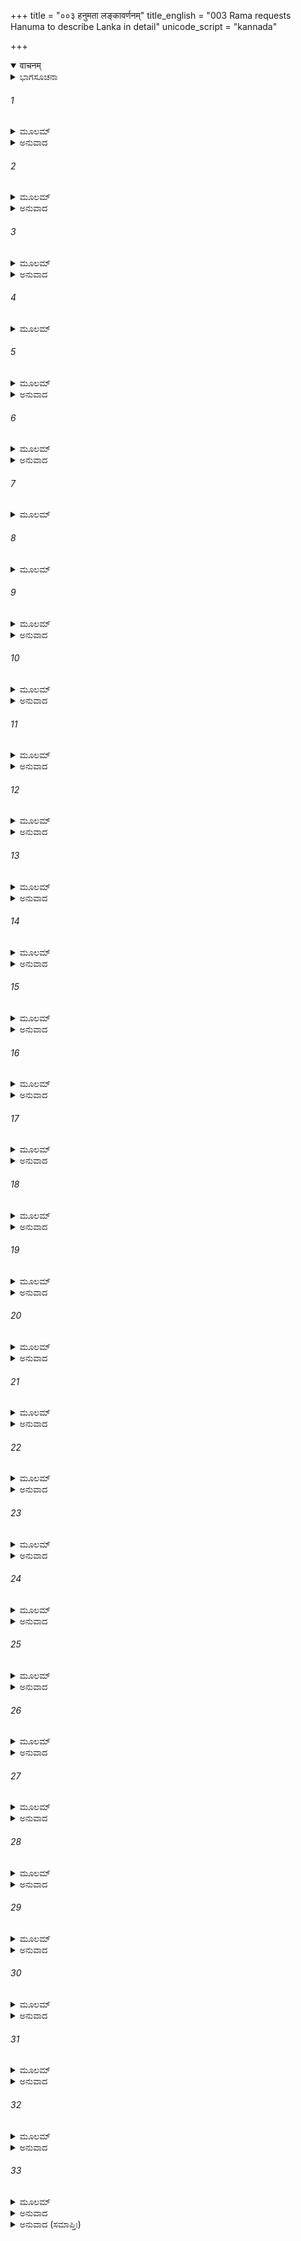+++
title = "००३ हनुमता लङ्कावर्णनम्"
title_english = "003 Rama requests Hanuma to describe Lanka in detail"
unicode_script = "kannada"

+++
<details open><summary>वाचनम्</summary>

<div class="audioEmbed"  caption="श्रीराम-हरिसीताराममूर्ति-घनपाठिभ्यां वचनम्" src="https://archive.org/download/Ramayana-recitation-Sriram-harisItArAmamUrti-Ghanapaati-v2/Kanda_6/Kanda_6_YK-003-Rama_requests_Hanuma_to_describe_Lanka_in_detail.mp3"></div>
</details>



<details><summary>ಭಾಗಸೂಚನಾ</summary>

ಹನುಮಂತನು ಲಂಕೆಯ ದುರ್ಗ, ಸೈನ್ಯ-ವಿಭಾಗ ಮತ್ತು ಸಂಕ್ರಮ ಮೊದಲಾದುವನ್ನು ವರ್ಣಿಸಿ, ಭಗವಾನ್ ಶ್ರೀರಾಮನಲ್ಲಿ ಸೈನ್ಯವು ಹೊರಡುವಂತೆ ಆಜ್ಞಾಪಿಸಲು ಪ್ರಾರ್ಥಿಸಿದುದು
</details>

###### 1


<details><summary>ಮೂಲಮ್</summary>

ಸುಗ್ರೀವಸ್ಯ ವಚಃ ಶ್ರುತ್ವಾ ಹೇತುಮತ್ ಪರಮಾರ್ಥವತ್ ।  
ಪ್ರತಿಜಗ್ರಾಹ ಕಾಕುತ್ಸ್ಥೋ ಹನೂಮಂತಮಥಾಬ್ರವೀತ್ ॥
</details>

<details><summary>ಅನುವಾದ</summary>

ಸುಗ್ರೀವನ ಈ ಯುಕ್ತಿಯುಕ್ತವಾದ ಉತ್ತಮ ಮಾತನ್ನು ಕೇಳಿ ಶ್ರೀರಾಮಚಂದ್ರನು ಅದನ್ನು ಸ್ವೀಕರಿಸಿ, ಮತ್ತೆ ಹನುಮಂತನಲ್ಲಿ ಹೇಳಿದನು.॥1॥
</details>

###### 2


<details><summary>ಮೂಲಮ್</summary>

ತಪಸಾ ಸೇತುಬಂಧೇನ ಸಾಗರೋಚ್ಛೋಷಣೇನ ಚ ।  
ಸರ್ವಥಾಪಿ ಸಮರ್ಥೋಽಸ್ಮಿ ಸಾಗರಸ್ಯಾಸ್ಯ ಲಂಘನೇ ॥
</details>

<details><summary>ಅನುವಾದ</summary>

ನಾನು ತಪಸ್ಸಿನಿಂದ ಸೇತುವೆ ಕಟ್ಟಿ, ಸಮುದ್ರವನ್ನು ಒಣಗಿಸಿ, ಎಲ್ಲ ರೀತಿಯಿಂದ ಮಹಾಸಾಗರವನ್ನು ದಾಟಿ ಹೋಗಲು ಸಮರ್ಥನಾಗಿದ್ದೇನೆ.॥2॥
</details>

###### 3


<details><summary>ಮೂಲಮ್</summary>

ಕತಿ ದುರ್ಗಾಣಿ ದುರ್ಗಾಯಾ ಲಂಕಾಯಾಸ್ತದ್ ಬ್ರವೀಷ್ವ ಮೇ ।  
ಜ್ಞಾತುಮಿಚ್ಛಾಮಿ ತತ್ ಸರ್ವಂ ದರ್ಶನಾದಿವ ವಾನರ ॥
</details>

<details><summary>ಅನುವಾದ</summary>

ವಾನರವೀರನೇ! ಆ ದುರ್ಗಮ ಲಂಕಾಪುರಿಯಲ್ಲಿ ಎಷ್ಟು ದುರ್ಗಗಳಿವೆ? ಕಣ್ಣಿಗೆ ಕಟ್ಟುವಂತೆ ಎಲ್ಲವನ್ನು ಸ್ಪಷ್ಟವಾಗಿ ತಿಳಿಸು. ಅದನ್ನು ತಿಳಿಯಲು ನಾನು ಬಯಸುತ್ತಿರುವೆನು.॥3॥
</details>

###### 4


<details><summary>ಮೂಲಮ್</summary>

ಬಲಸ್ಯ ಪರಿಮಾಣಂ ಚ ದ್ವಾರದುರ್ಗಕ್ರಿಯಾಮಪಿ ।  
ಗುಪ್ತಿಕರ್ಮ ಚ ಲಂಕಾಯಾ ರಕ್ಷಸಾಂ ಸದನಾನಿ ಚ ॥
</details>

###### 5


<details><summary>ಮೂಲಮ್</summary>

ಯಥಾಸುಖಂ ಯಥಾವಚ್ಚ ಲಂಕಾಯಾಮಸಿದೃಷ್ಟವಾನ್ ।  
ಸರ್ವಮಾಚಕ್ಷ್ವ ತತ್ವೇನ ಸರ್ವಥಾ ಕುಶಲೇ ಹ್ಯಸಿ ॥
</details>

<details><summary>ಅನುವಾದ</summary>

ನೀನು ರಾವಣನ ಸೈನ್ಯದ ಪರಿಮಾಣ, ಪುರಿಯ ಬಾಗಿಲುಗಳು ದುರ್ಗಮವಾದ ಸಾಧನೆಗಳು, ಲಂಕೆಯ ರಕ್ಷಣೆಯ ಉಪಾಯ ಹಾಗೂ ರಾಕ್ಷಸರ ಭವನಗಳು- ಇದೆಲ್ಲವನ್ನು ಸುಖವಾಗಿ ಯಥಾವತ್ತಾಗಿ ನೋಡಿರುವೆ. ಆದ್ದರಿಂದ ಅದೆಲ್ಲವನ್ನೂ ಸರಿಯಾಗಿ ತಿಳಿಸು; ಏಕೆಂದರೆ ನೀನು ಎಲ್ಲ ವಿಧದಿಂದ ಕುಶಲನಾಗಿರುವೆ.॥4-5॥
</details>

###### 6


<details><summary>ಮೂಲಮ್</summary>

ಶೃತ್ವಾ ರಾಮಸ್ಯ ವಚನಂ ಹನೂಮಾನ್ ಮಾರುತಾತ್ಮಜಃ ।  
ವಾಕ್ಯಂ ವಾಕ್ಯವಿದಾಂ ಶ್ರೇಷ್ಠೋ ರಾಮಂ ಪುನರಥಾಬ್ರವೀತ್ ॥
</details>

<details><summary>ಅನುವಾದ</summary>

ಶ್ರೀರಘುನಾಥನ ಈ ಮಾತನ್ನು ಕೇಳಿ ಮಾತಿನ ಮರ್ಮಜ್ಞನಾದ, ವಿದ್ವಾಂಸರಲ್ಲಿ ಶ್ರೇಷ್ಠನಾದ, ಪವನಕುಮಾರ ಹನುಮಂತನು ಶ್ರೀರಾಮನಲ್ಲಿ ಪುನಃ ಹೇಳಿದನು.॥6॥
</details>

###### 7


<details><summary>ಮೂಲಮ್</summary>

ಶ್ರೂಯತಾಂ ಸರ್ವಮಾಖ್ಯಾಸ್ಯೇ ದುರ್ಗಕರ್ಮ ವಿಧಾನತಃ ।  
ಗುಪ್ತಾ ಪುರೀ ಯಥಾ ಲಂಕಾ ರಕ್ಷಿತಾ ಚ ಯಥಾ ಬಲೈಃ ॥
</details>

###### 8


<details><summary>ಮೂಲಮ್</summary>

ರಾಕ್ಷಸಾಶ್ಚ ಯಥಾ ಸ್ನಿಗ್ಧಾ ರಾವಣಸ್ಯ ಚ ತೇಜಸಾ ।  
ಪರಾಂ ಸಮೃದ್ಧಿಂ ಲಂಕಾಯಾಃ ಸಾಗರಸ್ಯ ಚ ಭೀಮತಾಮ್ ॥
</details>

###### 9


<details><summary>ಮೂಲಮ್</summary>

ವಿಭಾಗಂ ಚ ಬಲೌಘಸ್ಯ ನಿರ್ದೇಶಂ ವಿಹನಸ್ಯ ಚ ।  
ಏವಮುಕ್ತ್ವಾ ಕಪಿಶ್ರೇಷ್ಠಃ ಕಥಯಾಮಾಸ ತತ್ವತಃ ॥
</details>

<details><summary>ಅನುವಾದ</summary>

ಭಗವಂತನೇ! ಎಲ್ಲವನ್ನು ನಾನು ಹೇಳುವೆನು, ಕೇಳು. ಲಂಕೆಯ ದುರ್ಗಗಳು ಹೇಗೆ ನಿರ್ಮಾಣಗೊಂಡಿವೆ? ಲಂಕಾಪುರಿಯ ರಕ್ಷಣೆ ಹೇಗೆ ಮಾಡಲಾಗಿದೆ? ಹೇಗೆ ಅದು ಸೈನ್ಯದಿಂದ ಸುರಕ್ಷಿತವಾಗಿದೆ? ರಾವಣನ ತೇಜದಿಂದ ಪ್ರಭಾವಿತರಾದ ರಾಕ್ಷಸರು ಅವನ ಕುರಿತು ಹೇಗೆ ಸ್ನೇಹವಿರಿಸಿರುವರು? ಲಂಕೆಯ ಸಮೃದ್ಧಿ ಎಷ್ಟು ಉತ್ತಮವಾಗಿದೆ? ಸಮುದ್ರವು ಎಷ್ಟು ಭಯಂಕರವಾಗಿದೆ? ಕಾಲಾಳು ಸೈನಿಕರು ಎಲ್ಲೆಲ್ಲಿ ನಿಲ್ಲಿಸಿರುವರು? ಅಲ್ಲಿಯ ವಾಹನಗಳ ಸಂಖ್ಯೆ ಎಷ್ಟು? ಇದೆಲ್ಲವನ್ನು ನಾನು ವರ್ಣಿಸುವೆನು. ಹೀಗೆ ಹೇಳಿ ಕಪಿಶ್ರೇಷ್ಠ ಹನುಮಂತನು ಅಲ್ಲಿಯ ಸಂಗತಿಯನ್ನು ಸರಿಯಾಗಿ ತಿಳಿಸಲು ಪ್ರಾರಂಭಿಸಿದನು.॥7-9॥
</details>

###### 10


<details><summary>ಮೂಲಮ್</summary>

ಹೃಷ್ಟಪ್ರಮುದಿತಾ ಲಂಕಾ ಸತ್ತದ್ವಿಪಸಮಾಕುಲಾ ।  
ಮಹತೀ ರಥಸಂಪೂರ್ಣಾ ರಕ್ಷೋಗಣನಿಷೇವಿತಾ ॥
</details>

<details><summary>ಅನುವಾದ</summary>

ಪ್ರಭೋ ಲಂಕಾಪುರಿಯು ಹರ್ಷ, ಆಮೋದ-ಪ್ರಮೋದಗಳಿಂದ ತುಂಬಿದೆ. ಆ ವಿಶಾಲಪುರಿಯು ಮತ್ತಗಜಗಳಿಂದ ವ್ಯಾಪ್ತವಾಗಿದ್ದು, ಅಸಂಖ್ಯ ರಥಗಳಿಂದ ತುಂಬಿದ್ದು, ರಾಕ್ಷಸರ ಸಮುದಾಯಗಳು ಅದರಲ್ಲಿ ವಾಸಿಸುತ್ತವೆ.॥10॥
</details>

###### 11


<details><summary>ಮೂಲಮ್</summary>

ದೃಢಬದ್ಧಕಪಾಟಾನಿ ಮಹಾಪರಿಘವಂತಿ ಚ ।  
ಚತ್ವಾರಿ ವಿಪುಲಾನ್ಯಸ್ಯಾ ದ್ವಾರಾಣಿ ಸುಮಹಾಂತಿ ಚ ॥
</details>

<details><summary>ಅನುವಾದ</summary>

ಆ ಪುರಿಗೆ ಬಹಳ ಅಗಲ-ಎತ್ತರವಾದ ನಾಲ್ಕು ದ್ವಾರಗಳಿವೆ. ಅವುಗಳಲ್ಲಿ ಬಲವಾದ ಬಾಗಿಲುಗಳಿದ್ದು, ದೊಡ್ಡ-ದೊಡ್ಡದಾದ ಅಗಣಿಗಳಿಂದ ಭದ್ರಪಡಿಸಿವೆ.॥11॥
</details>

###### 12


<details><summary>ಮೂಲಮ್</summary>

ತತ್ರೇಷೂಪಲಯಂತ್ರಾಣಿ ಬಲವಂತಿ ಮಹಾಂತಿ ಚ ।  
ಅಗತಂ ಪ್ರತಿಸೈನ್ಯಂ ತೈಸ್ತತ್ರ ಪ್ರತಿನಿವಾರ್ಯತೇ ॥
</details>

<details><summary>ಅನುವಾದ</summary>

ಆ ದ್ವಾರಗಳಲ್ಲಿ ವಿಶಾಲ ವಾದ, ದೊಡ್ಡದಾದ ಪ್ರಬಲ ಯಂತ್ರಗಳನ್ನಿಟ್ಟಿರುವರು. ಅವು ಕಬ್ಬಿಣದ ಗುಂಡುಗಳನ್ನು, ಬಾಣಗಳನ್ನು ಮಳೆಗರೆಯುತ್ತವೆ. ಇದರಿಂದ ಶತ್ರುಸೈನ್ಯವು ಮುಂದಕ್ಕೆ ಬರದಂತೆ ತಡೆಯುತ್ತವೆ.॥12॥
</details>

###### 13


<details><summary>ಮೂಲಮ್</summary>

ದ್ವಾರೇಷು ಸಂಸ್ಕೃತಾ ಭೀಮಾಃ ಕಾಲಾಯಸಮಯಾಃ ಶಿತಾಃ ।  
ಶತಶೋ ರಚಿತಾ ವೀರೈಃ ಶತಘ್ನ್ಯೋ ರಕ್ಷಸಾಂ ಗಣೈಃ ॥
</details>

<details><summary>ಅನುವಾದ</summary>

ವೀರ ರಾಕ್ಷಸರು ಕಬ್ಬಿಣದಿಂದ ತಯಾರಿಸಿದ ಭಯಂಕರ ಹಾಗೂ ಹರಿತವಾದ, ಚೆನ್ನಾಗಿ ಸಂಸ್ಕರಿಸಿದ ನೂರಾರು ಶತಘ್ನಿಗಳು (ಕಬ್ಬಿಣದ ಮುಳ್ಳುಗಳಿಂದ ತುಂಬಿದ ನಾಲ್ಕು ಮೊಳ ಉದ್ದದ ಗದೆ) ಆ ಬಾಗಿಲುಗಳಲ್ಲಿ ಇರಿಸಿರುವರು.॥13॥
</details>

###### 14


<details><summary>ಮೂಲಮ್</summary>

ಸೌವರ್ಣಸ್ತು ಮಹಾಂಸ್ತಸ್ಯಾಃ ಪ್ರಾಕಾರೋ ದುಷ್ಪ್ರಧರ್ಷಣಃ ।  
ಮಣಿವಿದ್ರುಮವೈದೂರ್ಯ  ಮುಕ್ತಾವಿರಚಿತಾಂತರಃ ॥
</details>

<details><summary>ಅನುವಾದ</summary>

ಆ ಪುರಿಯ ಸುತ್ತಲೂ ಬಂಗಾರದಿಂದ ಮಾಡಿದ ಎತ್ತರವಾದ ಗೋಡೆ ಇದೆ, ಅದನ್ನು ಮುರಿಯುವುದು ಬಹಳ ಕಠಿಣವಾಗಿದೆ. ಅದರಲ್ಲಿ ಮಣಿ, ಹವಳ, ನೀಲ, ಮುತ್ತುಗಳನ್ನು ಜೋಡಿಸಿ ಅಲಂಕರಿಸಿರುವರು.॥14॥
</details>

###### 15


<details><summary>ಮೂಲಮ್</summary>

ಸರ್ವತಶ್ಚ ಮಹಾಭೀಮಾಃ ಶೀತತೋಯಾ ಮಹಾಶುಭಾಃ ।  
ಅಗಾಧಾ  ಗ್ರಾಹವತ್ಯಶ್ಚ ಪರಿಖಾ ಮೀನಸೇವಿತಾಃ ॥
</details>

<details><summary>ಅನುವಾದ</summary>

ಕೋಟೆಯ ಸುತ್ತಲೂ ಮಹಾಭಯಂಕರ ಶತ್ರುಗಳಿಗೆ ಅಮಂಗಲಕರವಾದ, ತಣ್ಣೀರಿನಿಂದ ತುಂಬಿದ ಬಹಳ ಆಳವಾದ ಕಂದಕಗಳಿದ್ದು, ಅದರಲ್ಲಿ ದೊಡ್ಡ ದೊಡ್ಡ ಮೀನು, ಮೊಸಳೆಗಳು ತುಂಬಿವೆ.॥15॥
</details>

###### 16


<details><summary>ಮೂಲಮ್</summary>

ದ್ವಾರೇಷು ತಾಸಾಂ ಚತ್ವಾರಃ ಸಂಕ್ರಮಾಃ ಪರಮಾಯಾತಾಃ ।  
ಯಂತ್ರೈರೂಪೇತಾ  ಬಹುಭಿರ್ಮಹದ್ಭಿರ್ಗೃಹಪಂಕ್ತಿಭಿಃ ॥
</details>

<details><summary>ಅನುವಾದ</summary>

ಮೇಲೆ ಹೇಳಿದ ನಾಲ್ಕು ಬಾಗಿಲುಗಳ ಎದುರಿಗೆ ಕಂದಕಗಳನ್ನು ದಾಟಲು ಬಹಳ ವಿಸ್ತೃತವಾದ ನಾಲ್ಕು ಸಂಕ್ರಮ (ಮರದ ಸೇತುವೆ)ಗಳಿವೆ. ಅವುಗಳಲ್ಲಿ ಅನೇಕ ದೊಡ್ಡ-ದೊಡ್ಡ ಯಂತ್ರಗಳನ್ನು ಜೋಡಿಸಿರುವರು. ಪ್ರಾಕಾರದ ಬಳಿಯಲ್ಲೇ ಮನೆಗಳ ಸಾಲುಗಳನ್ನು ಕಟ್ಟಿರುವರು.॥16॥
</details>

###### 17


<details><summary>ಮೂಲಮ್</summary>

ತ್ರಾಯಂತೇ ಸಂಕ್ರಮಾಸ್ತತ್ರ ಪರಸೈನ್ಯಾಗತೇ ಸತಿ ।  
ಯಂತ್ರೈಸ್ತೈರವಕೀರ್ಯಂತೇ ಪರಿಖಾಸು ಸಮಂತತಃ ॥
</details>

<details><summary>ಅನುವಾದ</summary>

ಶತ್ರುಗಳ ಸೈನ್ಯಗಳು ಬಂದಾಗ ಯಂತ್ರಗಳಿಂದ ಆ ಸೇತುವೆಗಳನ್ನು ರಕ್ಷಿಸಲಾಗುತ್ತದೆ ಹಾಗೂ ಯಂತ್ರಗಳಿಂದಲೇ ಅವರನ್ನು ಕಂದಕಗಳಲ್ಲಿ ಕೆಡುಹಲಾಗುತ್ತದೆ ಮತ್ತು ಅಲ್ಲಿಗೆ ಬಂದಿರುವ ಸೈನ್ಯವನ್ನು ದೂರಕ್ಕೆ ಎಸೆಯಲಾಗುತ್ತದೆ.॥17॥
</details>

###### 18


<details><summary>ಮೂಲಮ್</summary>

ಏಕಸ್ತ್ವಕಂಪ್ಯೋ ಬಲವಾನ್ ಸಂಕ್ರಮಃ ಸುಮಹಾದೃಢಃ ।  
ಕಾಂಚನೈರ್ಬಹುಭಿಃ ಸ್ತಂಭೈರ್ವೇದಿಕಾಭಿಶ್ಚ ಶೋಭಿತಃ॥
</details>

<details><summary>ಅನುವಾದ</summary>

ಅವುಗಳಲ್ಲಿ ಒಂದು ಸಂಕ್ರಮವಾದರೋ ಬಹಳ ಸುದೃಢ ಮತ್ತು ಅಭೇದ್ಯವಾಗಿದೆ. ಅಲ್ಲಿ ಬಹಳ ದೊಡ್ಡ ಸೈನ್ಯ ಇರುತ್ತದೆ. ಅದು ಚಿನ್ನದ ಅನೇಕ ಕಂಬಗಳಿಂದ, ಬುರುಜುಗಳಿಂದ ಸುಶೋಭಿತವಾಗಿದೆ.॥18॥
</details>

###### 19


<details><summary>ಮೂಲಮ್</summary>

ಸ್ವಯಂ ಪ್ರಕೃತಿಮಾಪನ್ನೋಯುಯುತ್ಸೂ ರಾಮ ರಾವಣಃ ।  
ಉತ್ಥ್ಥಿತಶ್ಚಾಪ್ರಮತ್ತಶ್ಚ ಬಲಾನಾಮನುದರ್ಶನೇ ॥
</details>

<details><summary>ಅನುವಾದ</summary>

ರಘುನಾಥನೇ! ರಾವಣನು ಯುದ್ಧಕ್ಕಾಗಿ ಎಂದೂ ಕ್ಷುಬ್ಧನಾಗಿರುವುದಿಲ್ಲ, ಸ್ವಸ್ಥ ಮತ್ತು ಧೀರನಾಗಿರುತ್ತಾನೆ. ಅವನು ಸೈನ್ಯಗಳನ್ನು ಪದೇ-ಪದೇ ನಿರೀಕ್ಷಿಸುತ್ತಾ ಸದಾ ಎಚ್ಚರವಾಗಿ ಇರುತ್ತಾನೆ.॥19॥
</details>

###### 20


<details><summary>ಮೂಲಮ್</summary>

ಲಂಕಾ ಪುನರ್ನಿರಾಲಂಬಾ ದೇವದುರ್ಗಾ ಭಾಯಾವಹಾ ।  
ನಾದೇಯಂ ಪಾರ್ವತಂ ವಾನ್ಯಂ ಕೃತ್ರಿಮಂ ಚ ಚತುರ್ವಿಧಮ್ ॥
</details>

<details><summary>ಅನುವಾದ</summary>

ಲಂಕೆಯನ್ನು ಆಕ್ರಮಿಸಲು ಯಾವುದೇ ಅವಲಂಬನೆ ಇಲ್ಲ. ಅದು ದೇವತೆಗಳಿಗೂ ದುರ್ಗಮ ಮತ್ತು ಭಯಾನಕವಾಗಿದೆ. ಅದರ ಸುತ್ತಲೂ ನದೀ, ಪರ್ವತ, ವನ ಮತ್ತು ಕೃತ್ರಿಮ (ಕಂದಕಗಳು-ಪ್ರಾಕಾರಗಳು) ಹೀಗೆ ನಾಲ್ಕು ಪ್ರಕಾರದ ದುರ್ಗಗಳಿವೆ.॥20॥
</details>

###### 21


<details><summary>ಮೂಲಮ್</summary>

ಸ್ಥಿತಾ ಪಾರೇ ಸಮುದ್ರಸ್ಯ ದೂರಪಾರಸ್ಯ ರಾಘವ ।  
ನೌಪಥಶ್ಚಾಪಿ ನಾಸ್ತ್ಯತ್ರ ನಿರುದ್ದೇಶಶ್ಚ ಸರ್ವತಃ ॥
</details>

<details><summary>ಅನುವಾದ</summary>

ರಘುನಂದನ! ಅದು ಬಹಳ ದೂರದವರೆಗೆ ಚಾಚಿದ ಸಮುದ್ರದ ದಕ್ಷಿಣ ತೀರದಲ್ಲಿ ನೆಲೆಸಿದೆ. ಅಲ್ಲಿಗೆ ಹೋಗಲು ನಾವೆಯ ಮಾರ್ಗವೂ ಇಲ್ಲ. ಏಕೆಂದರೆ ಅದರ ಗುರಿಯ ದಿಕ್ಕೇ ತಿಳಿಯುವುದಿಲ್ಲ.॥21॥
</details>

###### 22


<details><summary>ಮೂಲಮ್</summary>

ಶೈಲಾಗ್ರೇ ರಚಿತಾ ದುರ್ಗಾ ಸಾ ಪೂರ್ದೇವಪುರೋಪಮಾ ।  
ವಾಜಿವಾರಣಸಂಪೂರ್ಣಾ ಲಂಕಾ  ಪರಮದುರ್ಜಯಾ ॥
</details>

<details><summary>ಅನುವಾದ</summary>

ಆ ದುರ್ಗಮ ಪುರಿಯು ಪರ್ವತದ ಶಿಖರದಲ್ಲಿ ನೆಲೆಸಿದೆ ಹಾಗೂ ದೇವಪುರಿಯಂತೆ ಸುಂದರವಾಗಿ ಕಂಡುಬರುತ್ತದೆ. ಆನೆ, ಕುದುರೆಗಳಿಂದ ತುಂಬಿದ ಆ ಲಂಕೆಯು ಅತ್ಯಂತ ದುರ್ಜಯವಾಗಿದೆ.॥22॥
</details>

###### 23


<details><summary>ಮೂಲಮ್</summary>

ಪರಿಖಾಶ್ಚ ಶತಘ್ನ್ಯಶ್ಚ ಯಂತ್ರಾಣಿ ವಿವಿಧಾನಿ ಚ ।  
ಶೋಭಯಂತಿ ಪುರೀಂ ಲಂಕಾಂ ರಾವಣಸ್ಯ ದುರಾತ್ಮನಃ ॥
</details>

<details><summary>ಅನುವಾದ</summary>

ಕಂದಕಗಳೂ, ಶತಘ್ನಿಗಳೂ, ಬಗೆ-ಬಗೆಯ ಯಂತ್ರಗಳು ದುರಾತ್ಮಾ ರಾವಣನ ಆ ಲಂಕೆಯ ಶೋಭೆ ಹೆಚ್ಚಿಸಿವೆ.॥23॥
</details>

###### 24


<details><summary>ಮೂಲಮ್</summary>

ಅಯುತಂ ರಕ್ಷಸಾಮತ್ರ ಪೂರ್ವದ್ವಾರಂ ಸಮಾಶ್ರಿತಮ್ ।  
ಶೂಲಹಸ್ತಾ ದೂರಾಧರ್ಷಾಃ ಸರ್ವೇ ಖಡ್ಗಾಗ್ರಯೋಧಿನಃ ॥
</details>

<details><summary>ಅನುವಾದ</summary>

ಲಂಕೆಯ ಪೂರ್ವದ ಬಾಗಿಲಲ್ಲಿ ಕೈಗಳಲ್ಲಿ ಶೂಲಗಳನ್ನು ಧರಿಸಿದ ಹತ್ತು ಸಾವಿರ ರಾಕ್ಷಸರು ಇರುತ್ತಾರೆ. ಅವರು ಅತ್ಯಂತ ದುರ್ಜಯರೂ, ಯುದ್ಧದಲ್ಲಿ ಖಡ್ಗಗಳಿಂದ ಕಾದಾಡುವವರಾಗಿದ್ದಾರೆ.॥24॥
</details>

###### 25


<details><summary>ಮೂಲಮ್</summary>

ನಿಯುತಂ ರಕ್ಷಸಾಮತ್ರ ದಕ್ಷಿಣದ್ವಾರಮಾಶ್ರಿತಮ್ ।  
ಚತುರಂಗೇಣ ಸೈನ್ಯೇನ ಯೋಧಾಸ್ತತ್ರಾಪ್ಯನುತ್ತಮಾಃ ॥
</details>

<details><summary>ಅನುವಾದ</summary>

ಲಂಕೆಯ ದಕ್ಷಿಣ ದ್ವಾರದಲ್ಲಿ ಚತುರಂಗ ಸೈನ್ಯದೊಂದಿಗೆ ಒಂದು ಲಕ್ಷ ರಾಕ್ಷಸ ಯೋಧರು ಸಿದ್ಧರಾಗಿದ್ದಾರೆ. ಆ ಸೈನಿಕರೂ ಬಹಳ ಪರಾಕ್ರಮಶಾಲಿಗಳಾಗಿದ್ದಾರೆ.॥25॥
</details>

###### 26


<details><summary>ಮೂಲಮ್</summary>

ಪ್ರಯುತಂ ರಕ್ಷಸಾಮಾತ್ರ ಪಶ್ಚಿಮದ್ವಾರಮಾಶ್ರಿತಮ್ ।  
ಚರ್ಮಖಡ್ಗಧರಾಃ ಸರ್ವೇ ತಥಾ ಸರ್ವಾಸ್ತ್ರಕೋವಿದಾಃ ॥
</details>

<details><summary>ಅನುವಾದ</summary>

ಪುರಿಯ ಪಶ್ಚಿಮದ ಬಾಗಿಲಲ್ಲಿ ಕತ್ತಿ-ಗುರಾಣಿಗಳನ್ನು ಹಿಡಿದು ಹತ್ತು ಲಕ್ಷ ರಾಕ್ಷಸರು ವಾಸಿಸುತ್ತಾರೆ. ಅವರೆಲ್ಲರೂ ಸಮಸ್ತ ಅಸ್ತ್ರಗಳ ಜ್ಞಾನಿಗಳಾಗಿದ್ದಾರೆ.॥26॥
</details>

###### 27


<details><summary>ಮೂಲಮ್</summary>

ನ್ಯರ್ಬುದಂ ರಕ್ಷಸಾಮತ್ರ ಉತ್ತರ ದ್ವಾರಮಾಶ್ರಿತಮ್ ।  
ರಥಿನಶ್ಚಾಶ್ವವಾಹಾಶ್ಚ ಕುಲಪುತ್ರಾಃ ಸುಪೂಜಿತಾಃ ॥
</details>

<details><summary>ಅನುವಾದ</summary>

ಆ ಪುರಿಯ ಉತ್ತರ ದ್ವಾರದಲ್ಲಿ ಹತ್ತು ಕೋಟಿ ರಾಕ್ಷಸರಿದ್ದಾರೆ. ಅವರಲ್ಲಿ ಕೆಲವರು ರಥಿಗಳು, ಕೆಲವರು ಅಶ್ವಾರೋಹಿಗಳಿದ್ದಾರೆ. ಅವರೆಲ್ಲರೂ ಉತ್ತಮ ಕುಲೋತ್ಪನ್ನರೂ, ಪ್ರಶಂಸನೀಯ ವೀರರಾಗಿದ್ದಾರೆ.॥27॥
</details>

###### 28


<details><summary>ಮೂಲಮ್</summary>

ಶತಶೋಽಥ ಸಹಸ್ರಾಣಿ ಮಧ್ಯಮಂ ಸ್ಕಂಧಮಾಶ್ರಿತಾಃ ।  
ಯಾತುಧಾನಾ ದುರಾಧರ್ಷಾಃ ಸಾಗ್ರಕೋಟಿಶ್ಚ ರಕ್ಷಸಾಮ್ ॥
</details>

<details><summary>ಅನುವಾದ</summary>

ಲಂಕೆಯ ಮಧ್ಯಭಾಗದಲ್ಲಿ ನೂರಾರು ಸಾವಿರ ದುರ್ಜಯ ರಾಕ್ಷಸರಿದ್ದಾರೆ. ಅವರ ಸಂಖ್ಯೆ ಒಂದು ಕೋಟಿಗೂ ಹೆಚ್ಚಾಗಿದೆ.॥28॥
</details>

###### 29


<details><summary>ಮೂಲಮ್</summary>

ತೇ ಮಯಾ ಸಂಕ್ರಮಾ ಭಗ್ನಾಃ ಪರಿಖಾಶ್ಚಾವಪೂರಿತಾಃ ।  
ದಗ್ಧಾ ಚ ನಗರೀ ಲಂಕಾ ಪ್ರಾಕಾರಾಶ್ಚಾವಸಾದಿತಾಃ ।  
ಬಲೈಕದೇಶಃ  ಕ್ಷಪಿತೋ ರಾಕ್ಷಸಾನಾಂ ಮಹಾತ್ಮನಾಮ್ ॥
</details>

<details><summary>ಅನುವಾದ</summary>

ಆದರೆ ನಾನು ಆ ಎಲ್ಲ ಸೇತುವೆಗಳನ್ನು ಮುರಿದುಬಿಟ್ಟಿರುವೆ, ಕಂದಕಗಳನ್ನು ಮುಚ್ಚಿಬಿಟ್ಟಿದ್ದೇನೆ, ಲಂಕೆಯನ್ನು ಸುಟ್ಟುಬಿಟ್ಟಿರುವೆ. ಅದರ ಪ್ರಾಕಾರಗಳನ್ನು ಕೆಡಹಿದ್ದೇನೆ. ಇಷ್ಟೇ ಅಲ್ಲ, ಅಲ್ಲಿ ವಿಶಾಲ ಸೈನ್ಯದ ನಾಲ್ಕನೆಯ ಒಂದು ಭಾಗವನ್ನು ನಾಶಮಾಡಿ ಬಿಟ್ಟಿರುವೆನು.॥29॥
</details>

###### 30


<details><summary>ಮೂಲಮ್</summary>

ಯೇನ ಕೇನ ತು ಮಾರ್ಗೇಣ ತರಾಮ ವರುಣಾಲಯಮ್ ।  
ಹತೇತಿ ನಗರೀ ಲಂಕಾ ವಾನರೈರುಪಧಾರ್ಯತಾಮ್ ॥
</details>

<details><summary>ಅನುವಾದ</summary>

ನಾವೆಲ್ಲರೂ ಯಾವುದಾದರೂ ಉಪಾಯದಿಂದ ಒಮ್ಮೆ ಸಮುದ್ರವನ್ನು ದಾಟಿ ಹೋದರೆ, ಲಂಕೆಯು ವಾನರರಿಂದ ನಾಶವಾಯಿತೆಂದೇ ತಿಳಿಯಿರಿ.॥30॥
</details>

###### 31


<details><summary>ಮೂಲಮ್</summary>

ಅಂಗದೋ ದ್ವಿವಿದೋ ಮೈಂದೋ ಜಾಂಬವಾನ್ ಪನಸೋ ನಲಃ ।  
ನೀಲಃ ಸೇನಾಪತಿಶ್ಚೈವ  ಬಲಶೇಷೇಣ ಕಿಂ ತವ ॥
</details>

<details><summary>ಅನುವಾದ</summary>

ಅಂಗದ, ದ್ವಿವಿದ, ಮೈಂದ, ಜಾಂಬವಂತ, ಪನಸ, ನಲ, ಸೇನಾಪತಿ ನೀಲ-ಇಷ್ಟೆ ವಾನರರು ಲಂಕೆಯನ್ನು ಜಯಿಸಲು ಸಾಲುವಷ್ಟಿದ್ದಾರೆ. ಉಳಿದ ಸೈನ್ಯದಿಂದ ಏನು ಮಾಡುವುದಿದೆ.॥31॥
</details>

###### 32


<details><summary>ಮೂಲಮ್</summary>

ಪ್ಲವಮಾನಾ ಹಿ ಗತ್ವಾ ತ್ವಾಂ ರಾವಣಸ್ಯ ಮಹಾಪುರೀಮ್ ।  
ಸಪರ್ವತವಾನಾಂ ಭಿತ್ತ್ವಾ ಸಖಾತಾಂ ಚ ಸತೋರಣಾಮ್ ।  
ಸಪ್ರಾಕಾರಾಂ ಸಭವನಾಮಾನಯಿಷ್ಯಂತಿ ರಾಘವ ॥
</details>

<details><summary>ಅನುವಾದ</summary>

ರಘುನಂದನ! ಈ ಅಂಗದನೇ ಆದಿ ವೀರರು ಆಕಾಶಮಾರ್ಗದಿಂದ ಹಾರಿ ಹೋಗಿ ರಾವಣನ ಲಂಕೆಯನ್ನು ವನ, ಪರ್ವತ, ಕಂದಕ, ಬಾಗಿಲು ಗಳನ್ನು ಪ್ರಾಕಾರಗಳನ್ನು, ಮನೆಗಳ ಸಹಿತ ನಾಶ ಮಾಡಿ ಸೀತೆಯನ್ನು ಇಲ್ಲಿಗೆ ಕರೆದುಕೊಂಡು ಬರುವರು.॥32॥
</details>

###### 33


<details><summary>ಮೂಲಮ್</summary>

ಏವಮಾಜ್ಞಾಪಯ ಕ್ಷಿಪ್ರಂ ಬಲಾನಾಂ ಸರ್ವಸಂಗ್ರಹಮ್ ।  
ಮುಹೂರ್ತೇನ ತು ಯುಕ್ತೇನ ಪ್ರಸ್ಥಾನಮಭಿರೋಚಯ ॥
</details>

<details><summary>ಅನುವಾದ</summary>

ಹೀಗೆ ತಿಳಿದು ನೀನು ಶೀಘ್ರವಾಗಿ ಸಮಸ್ತ ಸೈನಿಕರಿಗೆ ಅವಶ್ಯಕ ವಸ್ತುಗಳೊಂದಿಗೆ ಹೊರಡಲು ಆಜ್ಞೆ ಮಾಡು ಮತ್ತು ಉಚಿತ ಮುಹೂರ್ತದಲ್ಲಿ ಪ್ರಸ್ಥಾನವನ್ನು ಮಾಡು.॥33॥
</details>

<details><summary>ಅನುವಾದ (ಸಮಾಪ್ತಿಃ)</summary>

ಶ್ರೀವಾಲ್ಮೀಕಿ ವಿರಚಿತ ಆರ್ಷರಾಮಾಯಣ ಆದಿಕಾವ್ಯದ ಯುದ್ಧಕಾಂಡದಲ್ಲಿ ಮೂರನೆಯ ಸರ್ಗ ಪೂರ್ಣವಾಯಿತು.॥3॥
</details>
